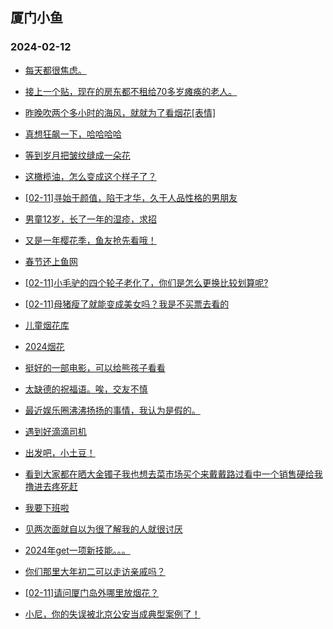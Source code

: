 ## 厦门小鱼 
### 2024-02-12

+ [每天都很焦虑。](http://bbs.xmfish.com/read-htm-tid-18145453.html)

+ [接上一个贴，现在的房东都不租给70多岁瘫痪的老人。](http://bbs.xmfish.com/read-htm-tid-18145477.html)

+ [昨晚吹两个多小时的海风，就就为了看烟花[表情]](http://bbs.xmfish.com/read-htm-tid-18145454.html)

+ [真想狂飙一下，哈哈哈哈](http://bbs.xmfish.com/read-htm-tid-18145456.html)

+ [等到岁月把皱纹缝成一朵花](http://bbs.xmfish.com/read-htm-tid-18145458.html)

+ [这橄榄油，怎么变成这个样子了？](http://bbs.xmfish.com/read-htm-tid-18145455.html)

+ [[02-11]寻始于颜值，陷于才华，久于人品性格的男朋友](http://bbs.xmfish.com/read-htm-tid-18145484.html)

+ [男童12岁，长了一年的湿疹，求招](http://bbs.xmfish.com/read-htm-tid-18145447.html)

+ [又是一年樱花季，鱼友抢先看哦！](http://bbs.xmfish.com/read-htm-tid-18145479.html)

+ [春节还上鱼网](http://bbs.xmfish.com/read-htm-tid-18145491.html)

+ [[02-11]小毛驴的四个轮子老化了，你们是怎么更换比较划算呢?](http://bbs.xmfish.com/read-htm-tid-18145478.html)

+ [[02-11]母猪瘦了就能变成美女吗？我是不买票去看的](http://bbs.xmfish.com/read-htm-tid-18145462.html)

+ [儿童烟花库](http://bbs.xmfish.com/read-htm-tid-18145526.html)

+ [2024烟花](http://bbs.xmfish.com/read-htm-tid-18145480.html)

+ [挺好的一部电影，可以给熊孩子看看](http://bbs.xmfish.com/read-htm-tid-18145528.html)

+ [太缺德的祝福语。唉，交友不慎](http://bbs.xmfish.com/read-htm-tid-18145551.html)

+ [最近娱乐圈沸沸扬扬的事情，我认为是假的。](http://bbs.xmfish.com/read-htm-tid-18145546.html)

+ [遇到好滴滴司机](http://bbs.xmfish.com/read-htm-tid-18145488.html)

+ [出发吧，小土豆！](http://bbs.xmfish.com/read-htm-tid-18145538.html)

+ [看到大家都在晒大金镯子我也想去菜市场买个来戴戴路过看中一个销售硬给我撸进去疼死赶](http://bbs.xmfish.com/read-htm-tid-18145552.html)

+ [我要下班啦](http://bbs.xmfish.com/read-htm-tid-18145539.html)

+ [见两次面就自以为很了解我的人就很讨厌](http://bbs.xmfish.com/read-htm-tid-18145561.html)

+ [2024年get一项新技能。。。](http://bbs.xmfish.com/read-htm-tid-18145564.html)

+ [你们那里大年初二可以走访亲戚吗？](http://bbs.xmfish.com/read-htm-tid-18145558.html)

+ [[02-11]请问厦门岛外哪里放烟花？](http://bbs.xmfish.com/read-htm-tid-18145557.html)

+ [小尼，你的失误被北京公安当成典型案例了！](http://bbs.xmfish.com/read-htm-tid-18145560.html)

